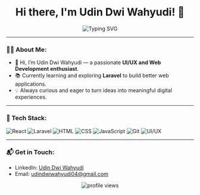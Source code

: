 <h1 align="center">Hi there, I'm Udin Dwi Wahyudi! 👋</h1>

<p align="center">
  <img src="https://readme-typing-svg.herokuapp.com?font=Fira+Code&size=22&pause=1000&color=blue&center=true&width=900&lines=UI/UX+%26+Web+Development+Enthusiast;Passionate+About+Crafting+Delightful+User+Experiences;Exploring+Web+Development;Driven+to+Create+Impactful+Digital+Solutions" alt="Typing SVG" />
</p>

---

### 👨‍💻 About Me:
- 👋 Hi, I’m Udin Dwi Wahyudi — a passionate **UI/UX and Web Development enthusiast**.
- 📚 Currently learning and exploring **Laravel** to build better web applications.
- 💡 Always curious and eager to turn ideas into meaningful digital experiences.

---


### 🔧 Tech Stack:
![React](https://img.shields.io/badge/-React-blue?style=flat-square&logo=react&logoColor=white)
![Laravel](https://img.shields.io/badge/-Laravel-red?style=flat-square&logo=laravel&logoColor=white)
![HTML](https://img.shields.io/badge/-HTML-orange?style=flat-square&logo=html5&logoColor=white)
![CSS](https://img.shields.io/badge/-CSS-blue?style=flat-square&logo=css3&logoColor=white)
![JavaScript](https://img.shields.io/badge/-JavaScript-yellow?style=flat-square&logo=javascript&logoColor=white)
![Git](https://img.shields.io/badge/-Git-red?style=flat-square&logo=git&logoColor=white)
![UI/UX](https://img.shields.io/badge/-UI%2FUX-purple?style=flat-square&logo=adobe&logoColor=white)

---

### 📬 Get in Touch:
- LinkedIn: [Udin Dwi Wahyudi](https://www.linkedin.com/in/udindwy)
- Email: [udindwiwahyudi04@gmail.com](mailto:udindwiwahyudi04@gmail.com)

<p align="center">
  <img src="https://komarev.com/ghpvc/?username=udindwy&label=Profile%20views&color=0e75b6&style=flat" alt="profile views" />
</p>
